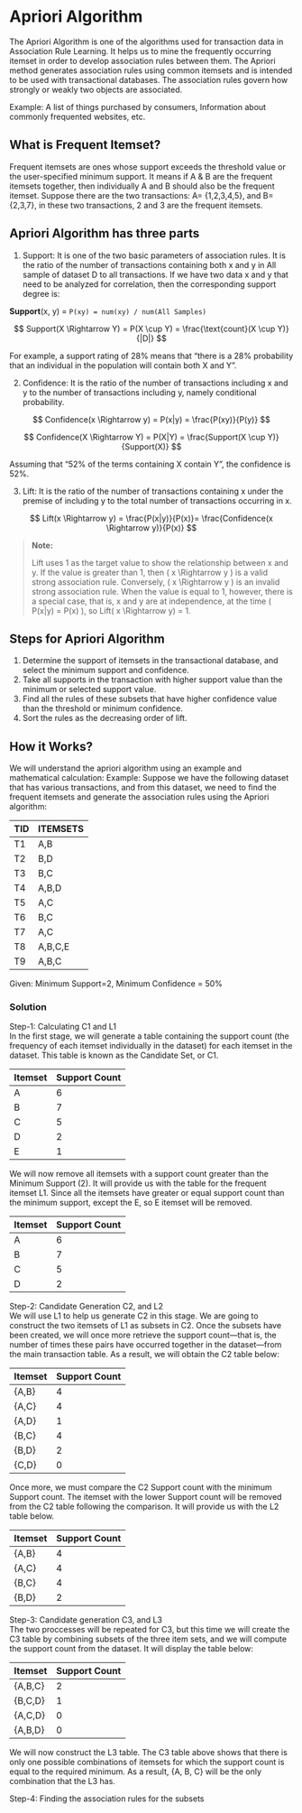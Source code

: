 # Apriori Algorithm
The Apriori Algorithm is one of the algorithms used for transaction data in Association Rule Learning. It helps us to mine the frequently occurring itemset in order to develop association rules between them.
The Apriori method generates association rules using common itemsets and is intended to be used with transactional databases. The association 
rules govern how strongly or weakly two objects are associated.

Example: A list of things purchased by consumers, Information about commonly frequented websites, etc.

## What is Frequent Itemset?
Frequent itemsets are ones whose support exceeds the threshold value or the user-specified minimum support.  It means if A & B are the 
frequent itemsets together, then individually A and B should also be the frequent itemset.
Suppose there are the two transactions: A= {1,2,3,4,5}, and B= {2,3,7}, in these two transactions, 2 and 3 are the frequent itemsets.

## Apriori Algorithm has three parts
1. Support: It is one of the two basic parameters of association rules. It is the ratio of the number of transactions containing both x and
y in All sample of dataset D to all transactions. If we have two data x and y that need to be analyzed for correlation, then the
corresponding support degree is:

**Support**(x, y) = `P(xy) = num(xy) / num(All Samples)`

$$
Support(X \Rightarrow Y) = P(X \cup Y) = \frac{\text{count}(X \cup Y)}{|D|}
$$

For example, a support rating of 28% means that “there is a 28% probability that an individual in the population will contain both X 
and Y”.

2. Confidence: It is the ratio of the number of transactions including x and y to the number of transactions including y,
namely conditional probability.

$$
Confidence(x \Rightarrow y) = P(x|y) = \frac{P(xy)}{P(y)}
$$

$$
Confidence(X \Rightarrow Y) = P(X|Y) = \frac{Support(X \cup Y)}{Support(X)}
$$


Assuming that “52% of the terms containing X contain Y”, the confidence is 52%.

3. Lift: It is the ratio of the number of transactions containing x under the premise of including y to the total number of transactions
occurring in x.

$$
Lift(x \Rightarrow y) = \frac{P(x|y)}{P(x)}= \frac{Confidence(x \Rightarrow y)}{P(x)}
$$

> **Note:**
>
> Lift uses 1 as the target value to show the relationship between x and y. If the value is greater than 1, then \( x \Rightarrow y ) is a valid strong association rule. Conversely, ( x \Rightarrow y ) is an invalid strong association rule. When the value is equal to 1, however, there is a special case, that is, x and y are at independence, at the time ( P(x|y) = P(x) ), so Lift( x \Rightarrow y) = 1.


## Steps for Apriori Algorithm
1. Determine the support of itemsets in the transactional database, and select the minimum support and confidence.
2. Take all supports in the transaction with higher support value than the minimum or selected support value.
3. Find all the rules of these subsets that have higher confidence value than the threshold or minimum confidence.
4. Sort the rules as the decreasing order of lift.

## How it Works?
We will understand the apriori algorithm using an example and mathematical calculation:
Example: Suppose we have the following dataset that has various transactions, and from this dataset, we need to find the frequent itemsets and generate the association rules using the Apriori algorithm:

| TID      | ITEMSETS |
|----------|----------|
| T1       | A,B      |
| T2       | B,D      |
| T3       | B,C      |
| T4       | A,B,D    |
| T5       | A,C      |
| T6       | B,C      |
| T7       | A,C      |
| T8       | A,B,C,E  |
| T9       | A,B,C    |

Given: Minimum Support=2, Minimum Confidence = 50%

### Solution
Step-1: Calculating C1 and L1 <br>
In the first stage, we will generate a table containing the support count (the frequency of each itemset individually in the dataset) for each itemset in the dataset. This table is known as the Candidate Set, or C1.

| Itemset  | Support Count |
|----------|---------------|
| A        | 6             |
| B        | 7             |
| C        | 5             |
| D        | 2             |
| E        | 1             |

We will now remove all itemsets with a support count greater than the Minimum Support (2). It will provide us with the table for the frequent itemset L1. Since all the itemsets have greater or equal support count than the minimum support, except the E, so E itemset will be removed.

| Itemset  | Support Count |
|----------|---------------|
| A        | 6             |
| B        | 7             |
| C        | 5             |
| D        | 2             |

Step-2: Candidate Generation C2, and L2 <br>
We will use L1 to help us generate C2 in this stage. We are going to construct the two itemsets of L1 as subsets in C2.
Once the subsets have been created, we will once more retrieve the support count—that is, the number of times these pairs have occurred together in the dataset—from the main transaction table. As a result, we will obtain the C2 table below:

| Itemset  | Support Count |
|----------|---------------|
| {A,B}    | 4             |
| {A,C}    | 4             |
| {A,D}    | 1             |
| {B,C}    | 4             |
| {B,D}    | 2             |
| {C,D}    | 0             |

Once more, we must compare the C2 Support count with the minimum Support count. The itemset with the lower Support count will be removed from the C2 table following the comparison. It will provide us with the L2 table below.

| Itemset  | Support Count |
|----------|---------------|
| {A,B}    | 4             |
| {A,C}    | 4             |
| {B,C}    | 4             |
| {B,D}    | 2             |

Step-3: Candidate generation C3, and L3 <br>
The two proccesses will be repeated for C3, but this time we will create the C3 table by combining subsets of the three item sets, and we will compute the support count from the dataset. It will display the table below:

| Itemset  | Support Count |
|----------|---------------|
| {A,B,C}  | 2             |
| {B,C,D}  | 1             |
| {A,C,D}  | 0             |
| {A,B,D}  | 0             |

We will now construct the L3 table. The C3 table above shows that there is only one possible combinations of itemsets for which the support count is equal to the required minimum. As a result, {A, B, C} will be the only combination that the L3 has. <br>

Step-4: Finding the association rules for the subsets
